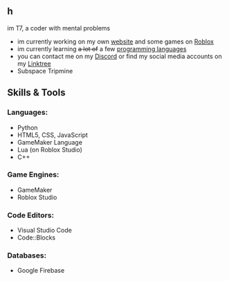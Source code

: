 ## h
im T7, a coder with mental problems
- im currently working on my own [website](https://real-t7.github.io/) and some games on [Roblox](https://www.roblox.com/users/3832529906/profile)
- im currently learning ~~a lot of~~ a few [programming languages](#skills--tools)
- you can contact me on my [Discord](https://discordapp.com/users/878845118369636433/) or find my social media accounts on my [Linktree](https://linktr.ee/TheReal_T7/)
- Subspace Tripmine
## Skills & Tools
### Languages:
- Python
- HTML5, CSS, JavaScript
- GameMaker Language
- Lua (on Roblox Studio)
- C++
### Game Engines:
- GameMaker
- Roblox Studio
### Code Editors:
- Visual Studio Code
- Code::Blocks
### Databases:
- Google Firebase
